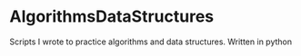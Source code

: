 # AlgorithmsDataStructures
Scripts I wrote to practice algorithms and data structures. Written in python
